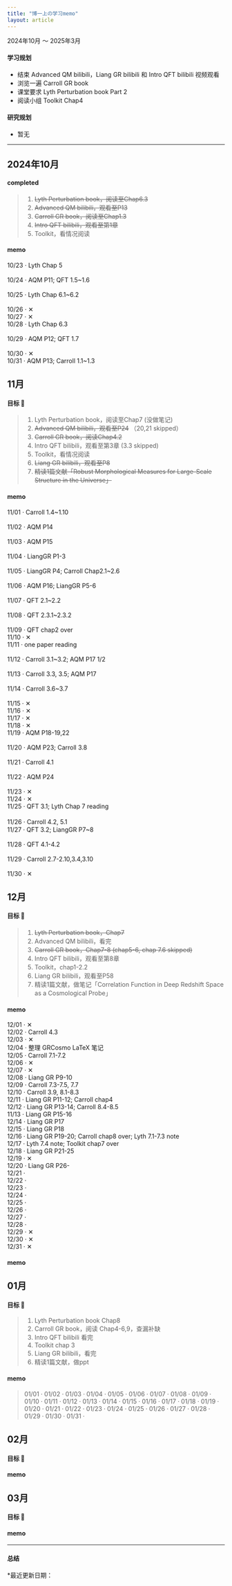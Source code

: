 ```yaml
---
title: "博一上の学习memo"
layout: article
---
```


2024年10月 ～ 2025年3月

#### 学习规划
- 结束 Advanced QM bilibili，Liang GR bilibili 和 Intro QFT bilibili 视频观看
- 浏览一遍 Carroll GR book
- 课堂要求 Lyth Perturbation book Part 2
- 阅读小组 Toolkit Chap4

#### 研究规划
- 暂无

---

## 2024年10月

#### completed
> 1. ~~Lyth Perturbation book，阅读至Chap6.3~~
> 2. ~~Advanced QM bilibili，观看至P13~~
> 3. ~~Carroll GR book，阅读至Chap1.3~~
> 4. ~~Intro QFT bilibili，观看至第1章~~
> 5. Toolkit，看情况阅读

#### memo
10/23 · Lyth Chap 5  
<br>10/24 · AQM P11; QFT 1.5~1.6  
<br>10/25 · Lyth Chap 6.1~6.2  
<br>10/26 · &#10005;
<br>10/27 · &#10005;
<br>10/28 · Lyth Chap 6.3  
<br>10/29 · AQM P12; QFT 1.7  
<br>10/30 · &#10005;
<br>10/31 · AQM P13; Carroll 1.1~1.3

## 11月

#### 目标 🎯

> 1. Lyth Perturbation book，阅读至Chap7 (没做笔记)
> 2. ~~Advanced QM bilibili，观看至P24~~ （20,21 skipped）
> 3. ~~Carroll GR book，阅读Chap4.2~~
> 4. Intro QFT bilibili，观看至第3章 (3.3 skipped)
> 5. Toolkit，看情况阅读
> 6. ~~Liang GR bilibili，观看至P8~~
> 7. ~~精读1篇文献「Robust Morphological Measures for Large-Scale Structure in the Universe」~~

#### memo

11/01 · Carroll 1.4~1.10  
<br>11/02 · AQM P14  
<br>11/03 · AQM P15  
<br>11/04 · LiangGR P1-3  
<br>11/05 · LiangGR P4;  Carroll Chap2.1~2.6  
<br>11/06 · AQM P16; LiangGR P5-6  
<br>11/07 · QFT 2.1~2.2   
<br>11/08 · QFT 2.3.1~2.3.2  
<br>11/09 · QFT chap2 over 
<br>11/10 · &#10005; 
<br>11/11 · one paper reading  
<br>11/12 · Carroll 3.1~3.2; AQM P17 1/2  
<br>11/13 · Carroll 3.3, 3.5; AQM P17   
<br>11/14 · Carroll 3.6~3.7  
<br>11/15 · &#10005; 
<br>11/16 · &#10005; 
<br>11/17 · &#10005; 
<br>11/18 · &#10005; 
<br>11/19 · AQM P18-19,22  
<br>11/20 · AQM P23; Carroll 3.8  
<br>11/21 · Carroll 4.1  
<br>11/22 · AQM P24  
<br>11/23 · &#10005; 
<br>11/24 · &#10005; 
<br>11/25 · QFT 3.1; Lyth Chap 7 reading  
<br>11/26 · Carroll 4.2, 5.1　 
<br>11/27 · QFT 3.2; LiangGR P7~8  
<br>11/28 · QFT 4.1-4.2  
<br>11/29 · Carroll 2.7-2.10,3.4,3.10     
<br>11/30 · &#10005;   

## 12月
#### 目标 🎯

> 1. ~~Lyth Perturbation book，Chap7~~
> 2. Advanced QM bilibili，看完
> 3. ~~Carroll GR book，Chap7-8 (chap5-6, chap 7.6 skipped)~~
> 4. Intro QFT bilibili，观看至第8章 
> 5. Toolkit，chap1-2.2
> 6. Liang GR bilibili，观看至P58
> 7. 精读1篇文献，做笔记「Correlation Function in Deep Redshift Space as a Cosmological Probe」

#### memo

12/01 · &#10005;
<br>12/02 · Carroll 4.3
<br>12/03 · &#10005;
<br>12/04 · 整理 GRCosmo LaTeX 笔记
<br>12/05 · Carroll 7.1-7.2
<br>12/06 · &#10005;
<br>12/07 · &#10005;
<br>12/08 · Liang GR P9-10
<br>12/09 · Carroll 7.3-7.5, 7.7 
<br>12/10 · Carroll 3.9, 8.1-8.3
<br>12/11 · Liang GR P11-12; Carroll chap4
<br>12/12 · Liang GR P13-14; Carroll 8.4-8.5
<br>11/13 · Liang GR P15-16
<br>12/14 · Liang GR P17
<br>12/15 · Liang GR P18
<br>12/16 · Liang GR P19-20; Carroll chap8 over; Lyth 7.1-7.3 note
<br>12/17 · Lyth 7.4 note; Toolkit chap7 over
<br>12/18 · Liang GR P21-25
<br>12/19 · &#10005;
<br>12/20 · Liang GR P26-
<br>12/21 · 
<br>12/22 · 
<br>12/23 · 
<br>12/24 · 
<br>12/25 · 
<br>12/26 · 
<br>12/27 · 
<br>12/28 · 
<br>12/29 · &#10005;
<br>12/30 · &#10005;
<br>12/31 · &#10005;


#### memo

## 01月
#### 目标 🎯
> 1. Lyth Perturbation book Chap8
> 3. Carroll GR book，阅读 Chap4-6,9，查漏补缺
> 4. Intro QFT bilibili 看完
> 5. Toolkit chap 3
> 6. Liang GR bilibili，看完
> 7. 精读1篇文献，做ppt　


#### memo

> 01/01 · 
> 01/02 ·
> 01/03 ·
> 01/04 ·
> 01/05 ·
> 01/06 ·
> 01/07 ·
> 01/08 ·
> 01/09 ·
> 01/10 ·
> 01/11 ·
> 01/12 ·
> 01/13 ·
> 01/14 ·
> 01/15 ·
> 01/16 ·
> 01/17 ·
> 01/18 ·
> 01/19 ·
> 01/20 ·
> 01/21 ·
> 01/22 ·
> 01/23 ·
> 01/24 ·
> 01/25 ·
> 01/26 ·
> 01/27 ·
> 01/28 ·
> 01/29 ·
> 01/30 ·
> 01/31 ·

## 02月
#### 目标 🎯
#### memo

## 03月
#### 目标 🎯
#### memo


---

#### 总结


*最近更新日期：